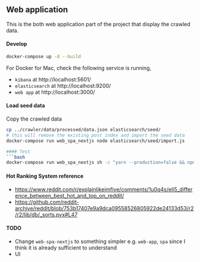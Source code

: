 ## Web application
This is the both web application part of the project that display the crawled data.

#### Develop
```bash
docker-compose up -d --build
```
For Docker for Mac, check the following service is running,
* `kibana` at http://localhost:5601/
* `elasticsearch` at http://localhost:9200/
* `web app` at http://localhost:3000/

#### Load seed data
Copy the crawled data
```bash
cp ../crawler/data/processed/data.json elasticsearch/seed/
# this will remove the existing post index and import the seed data
docker-compose run web_spa_nextjs node elasticsearch/seed/import.js

#### Test
```bash
docker-compose run web_spa_nextjs sh -c "yarn --production=false && npm run lint"
```

#### Hot Ranking System reference
* https://www.reddit.com/r/explainlikeimfive/comments/1u0q4s/eli5_difference_between_best_hot_and_top_on_reddit/
* https://github.com/reddit-archive/reddit/blob/753b17407e9a9dca09558526805922de24133d53/r2/r2/lib/db/_sorts.pyx#L47


#### TODO
* Change `web-spa-nextjs` to something simpler e.g. `web-app`, `spa` since I think it is already sufficient to understand
* UI
